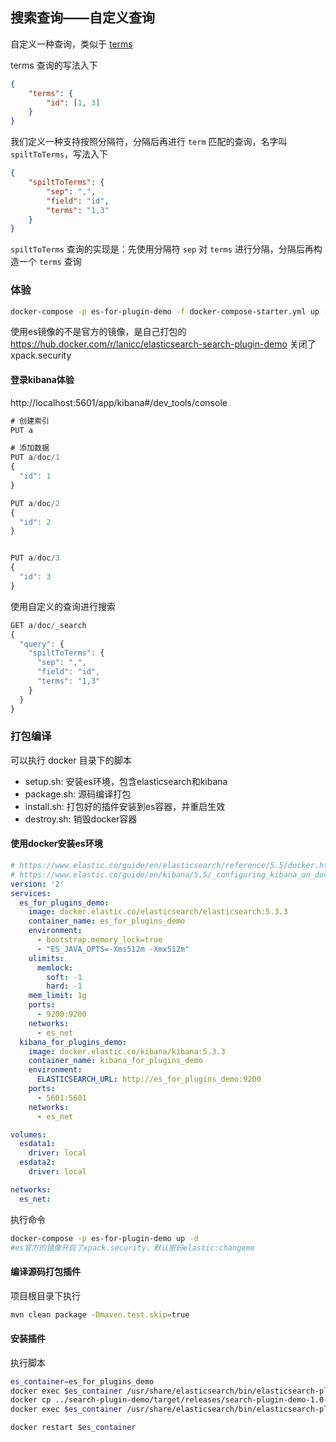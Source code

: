 

## 搜索查询——自定义查询



自定义一种查询，类似于 [terms](https://www.elastic.co/guide/en/elasticsearch/reference/5.5/query-dsl-terms-query.html)

terms 查询的写法入下

```json
{
    "terms": {
        "id": [1, 3]
    }
}
```



我们定义一种支持按照分隔符，分隔后再进行 `term` 匹配的查询，名字叫 `spiltToTerms`，写法入下

```json
{
    "spiltToTerms": {
        "sep": ",",
        "field": "id",
        "terms": "1,3"
    }
}
```

`spiltToTerms` 查询的实现是：先使用分隔符 `sep` 对 `terms` 进行分隔，分隔后再构造一个 `terms` 查询



### 体验

```bash
docker-compose -p es-for-plugin-demo -f docker-compose-starter.yml up -d
```
使用es镜像的不是官方的镜像，是自己打包的
https://hub.docker.com/r/lanicc/elasticsearch-search-plugin-demo
关闭了xpack.security

#### 登录kibana体验

http://localhost:5601/app/kibana#/dev_tools/console


```javascript
# 创建索引
PUT a

# 添加数据
PUT a/doc/1
{
  "id": 1
}

PUT a/doc/2
{
  "id": 2
}


PUT a/doc/3
{
  "id": 3
}

```



使用自定义的查询进行搜索

```javascript
GET a/doc/_search
{
  "query": {
    "spiltToTerms": {
      "sep": ",",
      "field": "id",
      "terms": "1,3"
    }
  }
}
```




### 打包编译
可以执行 docker 目录下的脚本

- setup.sh: 安装es环境，包含elasticsearch和kibana
- package.sh: 源码编译打包
- install.sh: 打包好的插件安装到es容器，并重启生效
- destroy.sh: 销毁docker容器


#### 使用docker安装es环境

```yaml
# https://www.elastic.co/guide/en/elasticsearch/reference/5.5/docker.html
# https://www.elastic.co/guide/en/kibana/5.5/_configuring_kibana_on_docker.html
version: '2'
services:
  es_for_plugins_demo:
    image: docker.elastic.co/elasticsearch/elasticsearch:5.3.3
    container_name: es_for_plugins_demo
    environment:
      - bootstrap.memory_lock=true
      - "ES_JAVA_OPTS=-Xms512m -Xmx512m"
    ulimits:
      memlock:
        soft: -1
        hard: -1
    mem_limit: 1g
    ports:
      - 9200:9200
    networks:
      - es_net
  kibana_for_plugins_demo:
    image: docker.elastic.co/kibana/kibana:5.3.3
    container_name: kibana_for_plugins_demo
    environment:
      ELASTICSEARCH_URL: http://es_for_plugins_demo:9200
    ports:
      - 5601:5601
    networks:
      - es_net

volumes:
  esdata1:
    driver: local
  esdata2:
    driver: local

networks:
  es_net:

```



执行命令

```bash
docker-compose -p es-for-plugin-demo up -d
#es官方的镜像开启了xpack.security，默认密码elastic:changeme
```



#### 编译源码打包插件

项目根目录下执行

```bash
mvn clean package -Dmaven.test.skip=true
```



#### 安装插件

执行脚本

```bash
es_container=es_for_plugins_demo
docker exec $es_container /usr/share/elasticsearch/bin/elasticsearch-plugin remove es-plugin-search-demo
docker cp ../search-plugin-demo/target/releases/search-plugin-demo-1.0-SNAPSHOT.zip $es_container:/usr/share/elasticsearch/search-plugin-demo-1.0-SNAPSHOT.zip
docker exec $es_container /usr/share/elasticsearch/bin/elasticsearch-plugin install file:///usr/share/elasticsearch/search-plugin-demo-1.0-SNAPSHOT.zip

docker restart $es_container

```



